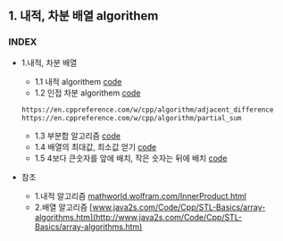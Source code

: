 ## 1. 내적, 차분 배열 algorithem
### INDEX
* 1.내적, 차분 배열
    * 1.1 내적 algorithem [code](https://github.com/csbyun-data/CPP-Pro/blob/main/chap05/array/Inner_product.cpp)
    * 1.2 인접 차분 algorithem [code](https://github.com/csbyun-data/CPP-Pro/blob/main/chap05/array/adjacent_difference.cpp)
    ```txt
    https://en.cppreference.com/w/cpp/algorithm/adjacent_difference
    https://en.cppreference.com/w/cpp/algorithm/partial_sum
    ```
    * 1.3 부분합 알고리즘 [code](https://github.com/csbyun-data/CPP-Pro/blob/main/chap05/array/partial_sum.cpp)
    * 1.4 배열의 최대값, 최소값 얻기 [code](https://github.com/csbyun-data/CPP-Pro/blob/main/chap05/array/Max_Min.cpp)
    * 1.5 4보다 큰숫자를 앞에 배치, 작은 숫자는 뒤에 배치 [code](https://github.com/csbyun-data/CPP-Pro/blob/main/chap05/array/array05.cpp)

* 참조
    * 1.내적 알고리즘 [mathworld.wolfram.com/InnerProduct.html](https://mathworld.wolfram.com/InnerProduct.html)
    * 2.배열 알고리즘 [www.java2s.com/Code/Cpp/STL-Basics/array-algorithms.htm](http://www.java2s.com/Code/Cpp/STL-Basics/array-algorithms.htm)
